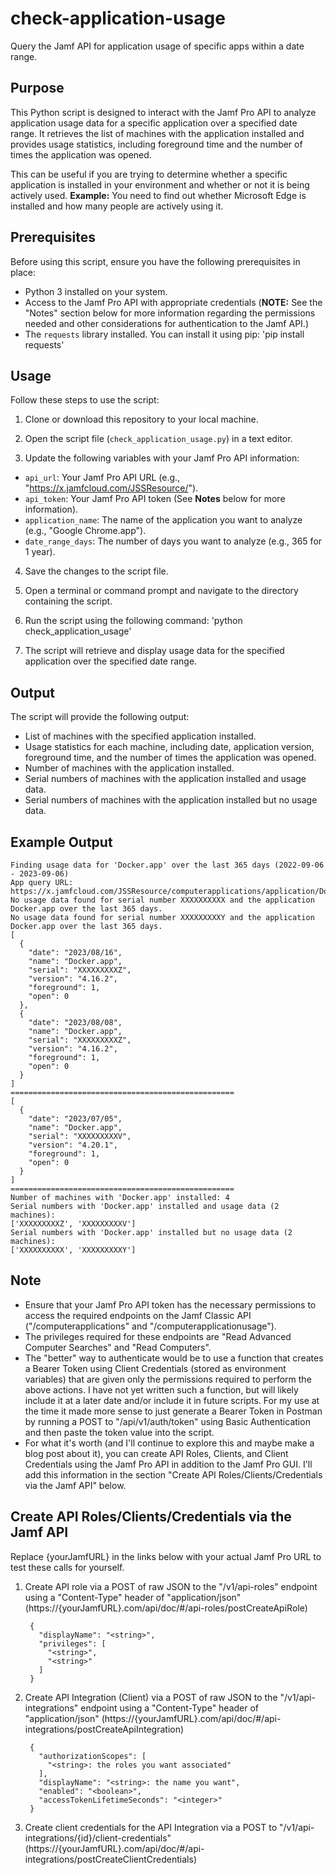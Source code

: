 # check-application-usage
Query the Jamf API for application usage of specific apps within a date range.

## Purpose
This Python script is designed to interact with the Jamf Pro API to analyze application usage data for a specific application over a specified date range. It retrieves the list of machines with the application installed and provides usage statistics, including foreground time and the number of times the application was opened.

This can be useful if you are trying to determine whether a specific application is installed in your environment and whether or not it is being actively used. **Example:** You need to find out whether Microsoft Edge is installed and how many people are actively using it.

## Prerequisites
Before using this script, ensure you have the following prerequisites in place:

- Python 3 installed on your system.
- Access to the Jamf Pro API with appropriate credentials (**NOTE:** See the "Notes" section below for more information regarding the permissions needed and other considerations for authentication to the Jamf API.)
- The `requests` library installed. You can install it using pip: 'pip install requests'

## Usage
Follow these steps to use the script:

1. Clone or download this repository to your local machine.

2. Open the script file (`check_application_usage.py`) in a text editor.

3. Update the following variables with your Jamf Pro API information:

- `api_url`: Your Jamf Pro API URL (e.g., "https://x.jamfcloud.com/JSSResource/").
- `api_token`: Your Jamf Pro API token (See **Notes** below for more information).
- `application_name`: The name of the application you want to analyze (e.g., "Google Chrome.app").
- `date_range_days`: The number of days you want to analyze (e.g., 365 for 1 year).

4. Save the changes to the script file.

5. Open a terminal or command prompt and navigate to the directory containing the script.

6. Run the script using the following command: 'python check_application_usage'

7. The script will retrieve and display usage data for the specified application over the specified date range.

## Output
The script will provide the following output:

- List of machines with the specified application installed.
- Usage statistics for each machine, including date, application version, foreground time, and the number of times the application was opened.
- Number of machines with the application installed.
- Serial numbers of machines with the application installed and usage data.
- Serial numbers of machines with the application installed but no usage data.

## Example Output
```
Finding usage data for 'Docker.app' over the last 365 days (2022-09-06 - 2023-09-06)
App query URL: https://x.jamfcloud.com/JSSResource/computerapplications/application/Docker.app
No usage data found for serial number XXXXXXXXXX and the application Docker.app over the last 365 days.
No usage data found for serial number XXXXXXXXXY and the application Docker.app over the last 365 days.
[
  {
    "date": "2023/08/16",
    "name": "Docker.app",
    "serial": "XXXXXXXXXZ",
    "version": "4.16.2",
    "foreground": 1,
    "open": 0
  },
  {
    "date": "2023/08/08",
    "name": "Docker.app",
    "serial": "XXXXXXXXXZ",
    "version": "4.16.2",
    "foreground": 1,
    "open": 0
  }
]
==================================================
[
  {
    "date": "2023/07/05",
    "name": "Docker.app",
    "serial": "XXXXXXXXXV",
    "version": "4.20.1",
    "foreground": 1,
    "open": 0
  }
]
==================================================
Number of machines with 'Docker.app' installed: 4
Serial numbers with 'Docker.app' installed and usage data (2 machines):
['XXXXXXXXXZ', 'XXXXXXXXXV']
Serial numbers with 'Docker.app' installed but no usage data (2 machines):
['XXXXXXXXXX', 'XXXXXXXXXY']
```

## Note
- Ensure that your Jamf Pro API token has the necessary permissions to access the required endpoints on the Jamf Classic API ("/computerapplications" and "/computerapplicationusage").
- The privileges required for these endpoints are "Read Advanced Computer Searches" and "Read Computers". 
- The "better" way to authenticate would be to use a function that creates a Bearer Token using Client Credentials (stored as environment variables) that are given only the permissions required to perform the above actions. I have not yet written such a function, but will likely include it at a later date and/or include it in future scripts. For my use at the time it made more sense to just generate a Bearer Token in Postman by running a POST to "/api/v1/auth/token" using Basic Authentication and then paste the token value into the script.
- For what it's worth (and I'll continue to explore this and maybe make a blog post about it), you can create API Roles, Clients, and Client Credentials using the Jamf Pro API in addition to the Jamf Pro GUI. I'll add this information in the section "Create API Roles/Clients/Credentials via the Jamf API" below.

## Create API Roles/Clients/Credentials via the Jamf API
Replace {yourJamfURL} in the links below with your actual Jamf Pro URL to test these calls for yourself.

1. Create API role via a POST of raw JSON to the "/v1/api-roles" endpoint using a "Content-Type" header of "application/json" (https://{yourJamfURL}.com/api/doc/#/api-roles/postCreateApiRole)
		
		{
		  "displayName": "<string>",
		  "privileges": [
		    "<string>",
		    "<string>"
		  ]
		}
		
2. Create API Integration (Client) via a POST of raw JSON to the "/v1/api-integrations" endpoint using a "Content-Type" header of "application/json" (https://{yourJamfURL}.com/api/doc/#/api-integrations/postCreateApiIntegration)
		
		{
		  "authorizationScopes": [
		    "<string>: the roles you want associated"
		  ],
		  "displayName": "<string>: the name you want",
		  "enabled": "<boolean>",
		  "accessTokenLifetimeSeconds": "<integer>"
		}
		
3. Create client credentials for the API Integration via a POST to "/v1/api-integrations/{id}/client-credentials" (https://{yourJamfURL}.com/api/doc/#/api-integrations/postCreateClientCredentials)


